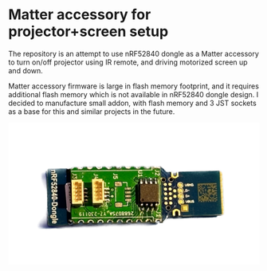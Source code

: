 # Matter accessory for projector+screen setup

The repository is an attempt to use nRF52840 dongle as a Matter accessory to turn on/off projector using IR remote, and driving motorized screen up and down. 

Matter accessory firmware is large in flash memory footprint, and it requires additional flash memory which is not available in nRF52840 dongle design. I decided to manufacture small addon, with flash memory and 3 JST sockets as a base for this and similar projects in the future.

![nRF52840 dongle addon](https://raw.githubusercontent.com/rosek86/zephyr-projector-screen/main/images/dongle-addon.png)
